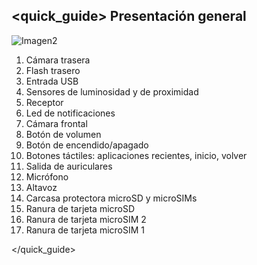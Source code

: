 ## <quick_guide> Presentación general

![Imagen2](http://static.energysistem.com/images/manuals/42595/55f2a5126bac1.jpg)

1. Cámara trasera
2. Flash trasero
3. Entrada USB
4. Sensores de luminosidad y de proximidad
5. Receptor
6. Led de notificaciones
7. Cámara frontal
8. Botón de volumen
9. Botón de encendido/apagado
10. Botones táctiles: aplicaciones recientes, inicio, volver
11. Salida de auriculares
12. Micrófono
13. Altavoz
14. Carcasa protectora microSD y microSIMs
15. Ranura de tarjeta microSD
16. Ranura de tarjeta microSIM 2
17. Ranura de tarjeta microSIM 1


</quick_guide>
